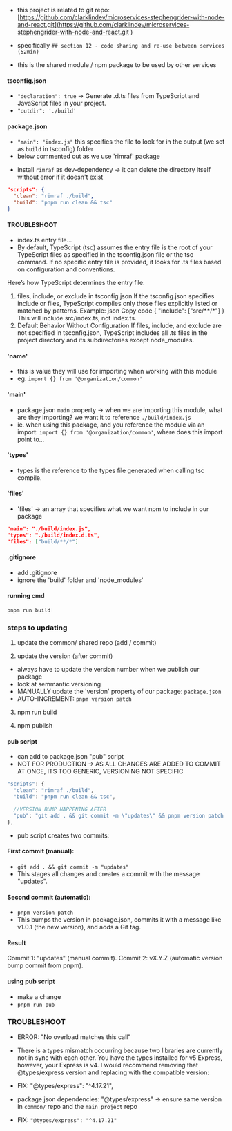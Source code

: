 - this project is related to git repo: [https://github.com/clarklindev/microservices-stephengrider-with-node-and-react.git](https://github.com/clarklindev/microservices-stephengrider-with-node-and-react.git )

- specifically `## section 12 - code sharing and re-use between services (52min)`
- this is the shared module / npm package to be used by other services

#### tsconfig.json
- `"declaration": true` -> Generate .d.ts files from TypeScript and JavaScript files in your project. 
- `"outdir": './build'`

#### package.json
- `"main": "index.js"` this specifies the file to look for in the output (we set as `build` in tsconfig) folder
- below commented out as we use 'rimraf' package
<!-- - we installed the `del-cli` npm module
- del command used in the script is not valid for your operating system 
  - FIX: we install `cross-env` so `del-cli`  -->
- install `rimraf` as dev-dependency -> it can delete the directory itself without error if it doesn't exist
```json
"scripts": {
  "clean": "rimraf ./build",
  "build": "pnpm run clean && tsc"
}
```
#### TROUBLESHOOT
- index.ts entry file...
- By default, TypeScript (tsc) assumes the entry file is the root of your TypeScript files as specified in the tsconfig.json file or the tsc command. If no specific entry file is provided, it looks for .ts files based on configuration and conventions.

Here’s how TypeScript determines the entry file:

1. files, include, or exclude in tsconfig.json
If the tsconfig.json specifies include or files, TypeScript compiles only those files explicitly listed or matched by patterns.
Example:
json
Copy code
{
  "include": ["src/**/*"]
}
This will include src/index.ts, not index.ts.
2. Default Behavior Without Configuration
If files, include, and exclude are not specified in tsconfig.json, TypeScript includes all .ts files in the project directory and its subdirectories except node_modules.

#### 'name'
- this is value they will use for importing when working with this module
- eg. `import {} from '@organization/common'`

#### 'main' 
- package.json `main` property ->  when we are importing this module, what are they importing? we want it to reference `./build/index.js`
- ie. when using this package, and you reference the module via an import: `import {} from '@organization/common'`, where does this import point to...

#### 'types' 
- types is the reference to the types file generated when calling tsc compile.

#### 'files'
- 'files' -> an array that specifies what we want npm to include in our package

```json
"main": "./build/index.js",
"types": "./build/index.d.ts",
"files": ["build/**/*"] 
```
#### .gitignore
- add .gitignore 
- ignore the 'build' folder and 'node_modules'

#### running cmd
```
pnpm run build
```

### steps to updating
1. update the common/ shared repo (add / commit)

2. update the version (after commit)
- always have to update the version number when we publish our package
- look at semmantic versioning
- MANUALLY update the 'version' property of our package: `package.json`
- AUTO-INCREMENT: `pnpm version patch`

3. npm run build

4. npm publish

#### pub script
- can add to package.json "pub" script 
- NOT FOR PRODUCTION -> AS ALL CHANGES ARE ADDED TO COMMIT AT ONCE, ITS TOO GENERIC, VERSIONING NOT SPECIFIC

```js
"scripts": {
  "clean": "rimraf ./build",
  "build": "pnpm run clean && tsc",

  //VERSION BUMP HAPPENING AFTER
  "pub": "git add . && git commit -m \"updates\" && pnpm version patch && pnpm run build && pnpm publish",
},
```

- pub script creates two commits:

#### First commit (manual):
- `git add . && git commit -m "updates"`
- This stages all changes and creates a commit with the message "updates".

#### Second commit (automatic):
- `pnpm version patch`
- This bumps the version in package.json, commits it with a message like v1.0.1 (the new version), and adds a Git tag.

#### Result
Commit 1: "updates" (manual commit).
Commit 2: vX.Y.Z (automatic version bump commit from pnpm).

#### using pub script
- make a change
- `pnpm run pub`

### TROUBLESHOOT
- ERROR: "No overload matches this call"
- There is a types mismatch occurring because two libraries are currently not in sync with each other. You have the types installed for v5 Express, however, your Express is v4. I would recommend removing that @types/express version and replacing with the compatible version:

- FIX: "@types/express": "^4.17.21",
- package.json dependencies: "@types/express" -> ensure same version in `common/` repo and the `main project` repo
- FIX: `"@types/express": "^4.17.21"` 